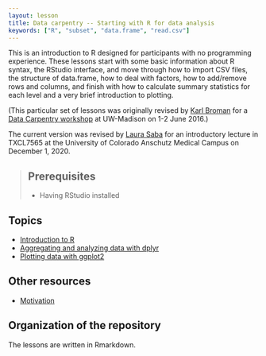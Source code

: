 ```yaml
---
layout: lesson
title: Data carpentry -- Starting with R for data analysis
keywords: ["R", "subset", "data.frame", "read.csv"]
---
```


This is an introduction to R designed for participants with no programming
experience. These lessons start with some basic information about R syntax, the RStudio interface, and move through how to import CSV files, the structure of data.frame, how to deal with factors, how to add/remove rows and columns, and finish with how to calculate summary statistics for each level and a very brief introduction to plotting.

(This particular set of lessons was originally revised by [Karl Broman](http://kbroman.org) for a
[Data Carpentry workshop](http://uw-madison-aci.github.io/2016-06-01-uwmadison/) at UW-Madison on 1-2 June 2016.)

The current version was revised by [Laura Saba](https://www.thesabalab.com/) for an introductory lecture in TXCL7565 at the University of Colorado Anschutz Medical Campus on December 1, 2020.

> ## Prerequisites
>
> * Having RStudio installed

## Topics

* [Introduction to R](01-intro-to-R.Rmd)
* [Aggregating and analyzing data with dplyr](02-dplyr.Rmd)
* [Plotting data with ggplot2](03-ggplot2.Rmd)

## Other resources

* [Motivation](motivation.md)

## Organization of the repository

The lessons are written in Rmarkdown. 
